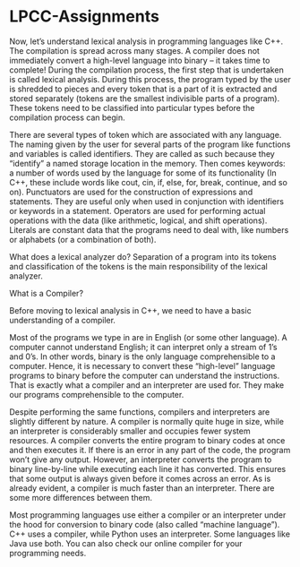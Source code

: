 # LPCC-Assignments
Now, let’s understand lexical analysis in programming languages like C++. The compilation is spread across many stages. A compiler does not immediately convert a high-level language into binary – it takes time to complete! During the compilation process, the first step that is undertaken is called lexical analysis. During this process, the program typed by the user is shredded to pieces and every token that is a part of it is extracted and stored separately (tokens are the smallest indivisible parts of a program). These tokens need to be classified into particular types before the compilation process can begin.

There are several types of token which are associated with any language. The naming given by the user for several parts of the program like functions and variables is called identifiers. They are called as such because they “identify” a named storage location in the memory. Then comes keywords: a number of words used by the language for some of its functionality (In C++, these include words like cout, cin, if, else, for, break, continue, and so on). Punctuators are used for the construction of expressions and statements. They are useful only when used in conjunction with identifiers or keywords in a statement. Operators are used for performing actual operations with the data (like arithmetic, logical, and shift operations). Literals are constant data that the programs need to deal with, like numbers or alphabets (or a combination of both).

What does a lexical analyzer do? 
Separation of a program into its tokens and classification of the tokens is the main responsibility of the lexical analyzer.

What is a Compiler?

Before moving to lexical analysis in C++, we need to have a basic understanding of a compiler.

Most of the programs we type in are in English (or some other language). A computer cannot understand English; it can interpret only a stream of 1’s and 0’s. In other words, binary is the only language comprehensible to a computer. Hence, it is necessary to convert these “high-level” language programs to binary before the computer can understand the instructions. That is exactly what a compiler and an interpreter are used for. They make our programs comprehensible to the computer.

Despite performing the same functions, compilers and interpreters are slightly different by nature. A compiler is normally quite huge in size, while an interpreter is considerably smaller and occupies fewer system resources. A compiler converts the entire program to binary codes at once and then executes it. If there is an error in any part of the code, the program won’t give any output. However, an interpreter converts the program to binary line-by-line while executing each line it has converted. This ensures that some output is always given before it comes across an error. As is already evident, a compiler is much faster than an interpreter. There are some more differences between them.

Most programming languages use either a compiler or an interpreter under the hood for conversion to binary code (also called “machine language”). C++ uses a compiler, while Python uses an interpreter. Some languages like Java use both. You can also check our online compiler for your programming needs.
